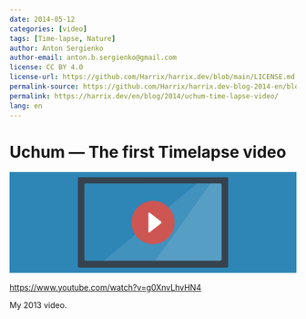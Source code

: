 ```yaml
---
date: 2014-05-12
categories: [video]
tags: [Time-lapse, Nature]
author: Anton Sergienko
author-email: anton.b.sergienko@gmail.com
license: CC BY 4.0
license-url: https://github.com/Harrix/harrix.dev/blob/main/LICENSE.md
permalink-source: https://github.com/Harrix/harrix.dev-blog-2014-en/blob/main/uchum-time-lapse-video/uchum-time-lapse-video.md
permalink: https://harrix.dev/en/blog/2014/uchum-time-lapse-video/
lang: en
---
```


# Uchum — The first Timelapse video

![Featured image](featured-image.svg)

<https://www.youtube.com/watch?v=g0XnvLhvHN4>

My 2013 video.
